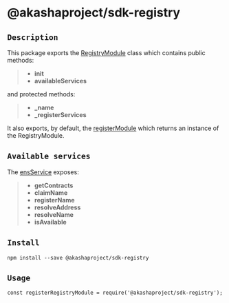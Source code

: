 # @akashaproject/sdk-registry

## `Description`
This package exports the [RegistryModule](./src/index.ts) class which contains public methods:

> - **init**
> - **availableServices**

and protected methods:
> - **_name**
> - **_registerServices**

It also exports, by default, the [registerModule](./src/index.ts) which returns an instance of the RegistryModule.

## `Available services`
The [ensService](./src/ens.service.ts) exposes:

> - **getContracts**
> - **claimName**
> - **registerName**
> - **resolveAddress**
> - **resolveName**
> - **isAvailable**

## `Install`
``` shell script
npm install --save @akashaproject/sdk-registry
```

## `Usage`

```
const registerRegistryModule = require('@akashaproject/sdk-registry');
```
